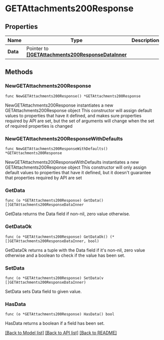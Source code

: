 # GETAttachments200Response

## Properties

Name | Type | Description | Notes
------------ | ------------- | ------------- | -------------
**Data** | Pointer to [**[]GETAttachments200ResponseDataInner**](GETAttachments200ResponseDataInner.md) |  | [optional] 

## Methods

### NewGETAttachments200Response

`func NewGETAttachments200Response() *GETAttachments200Response`

NewGETAttachments200Response instantiates a new GETAttachments200Response object
This constructor will assign default values to properties that have it defined,
and makes sure properties required by API are set, but the set of arguments
will change when the set of required properties is changed

### NewGETAttachments200ResponseWithDefaults

`func NewGETAttachments200ResponseWithDefaults() *GETAttachments200Response`

NewGETAttachments200ResponseWithDefaults instantiates a new GETAttachments200Response object
This constructor will only assign default values to properties that have it defined,
but it doesn't guarantee that properties required by API are set

### GetData

`func (o *GETAttachments200Response) GetData() []GETAttachments200ResponseDataInner`

GetData returns the Data field if non-nil, zero value otherwise.

### GetDataOk

`func (o *GETAttachments200Response) GetDataOk() (*[]GETAttachments200ResponseDataInner, bool)`

GetDataOk returns a tuple with the Data field if it's non-nil, zero value otherwise
and a boolean to check if the value has been set.

### SetData

`func (o *GETAttachments200Response) SetData(v []GETAttachments200ResponseDataInner)`

SetData sets Data field to given value.

### HasData

`func (o *GETAttachments200Response) HasData() bool`

HasData returns a boolean if a field has been set.


[[Back to Model list]](../README.md#documentation-for-models) [[Back to API list]](../README.md#documentation-for-api-endpoints) [[Back to README]](../README.md)


